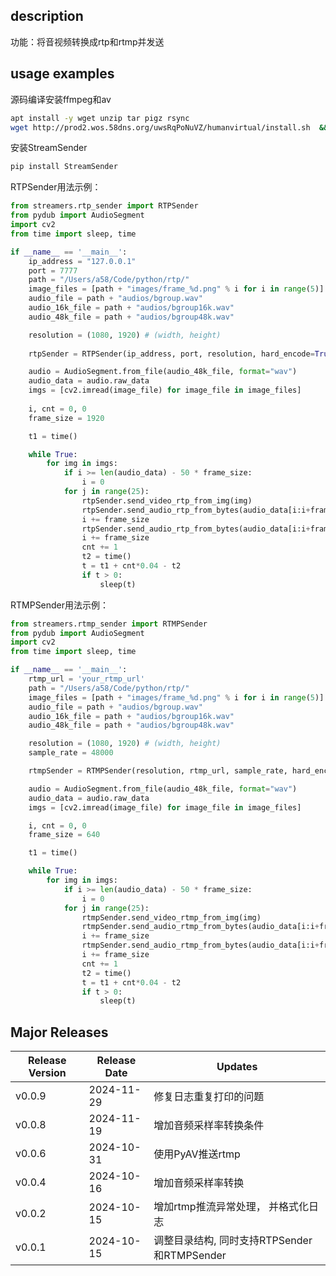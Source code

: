 ## description
功能：将音视频转换成rtp和rtmp并发送

## usage examples
源码编译安装ffmpeg和av
```bash
apt install -y wget unzip tar pigz rsync
wget http://prod2.wos.58dns.org/uwsRqPoNuVZ/humanvirtual/install.sh  && chmod +x install.sh && /bin/bash install.sh # 耗时约10mins
```

安装StreamSender
```bash
pip install StreamSender
```

RTPSender用法示例：
```python
from streamers.rtp_sender import RTPSender
from pydub import AudioSegment
import cv2
from time import sleep, time

if __name__ == '__main__':
    ip_address = "127.0.0.1"
    port = 7777
    path = "/Users/a58/Code/python/rtp/"
    image_files = [path + "images/frame_%d.png" % i for i in range(5)]
    audio_file = path + "audios/bgroup.wav"
    audio_16k_file = path + "audios/bgroup16k.wav"
    audio_48k_file = path + "audios/bgroup48k.wav"

    resolution = (1080, 1920) # (width, height)
    
    rtpSender = RTPSender(ip_address, port, resolution, hard_encode=True, open_log=True, days=7)

    audio = AudioSegment.from_file(audio_48k_file, format="wav")
    audio_data = audio.raw_data
    imgs = [cv2.imread(image_file) for image_file in image_files]
    
    i, cnt = 0, 0
    frame_size = 1920

    t1 = time()

    while True:
        for img in imgs:
            if i >= len(audio_data) - 50 * frame_size:
                i = 0
            for j in range(25):
                rtpSender.send_video_rtp_from_img(img)
                rtpSender.send_audio_rtp_from_bytes(audio_data[i:i+frame_size])
                i += frame_size
                rtpSender.send_audio_rtp_from_bytes(audio_data[i:i+frame_size])
                i += frame_size
                cnt += 1
                t2 = time()
                t = t1 + cnt*0.04 - t2
                if t > 0:
                    sleep(t)
```

RTMPSender用法示例：
```python
from streamers.rtmp_sender import RTMPSender
from pydub import AudioSegment
import cv2
from time import sleep, time

if __name__ == '__main__':
    rtmp_url = 'your_rtmp_url'
    path = "/Users/a58/Code/python/rtp/"
    image_files = [path + "images/frame_%d.png" % i for i in range(5)]
    audio_file = path + "audios/bgroup.wav"
    audio_16k_file = path + "audios/bgroup16k.wav"
    audio_48k_file = path + "audios/bgroup48k.wav"

    resolution = (1080, 1920) # (width, height)
    sample_rate = 48000

    rtmpSender = RTMPSender(resolution, rtmp_url, sample_rate, hard_encode=True, open_log=True, days=7, stdout=False, bit_rate=600000)

    audio = AudioSegment.from_file(audio_48k_file, format="wav")
    audio_data = audio.raw_data
    imgs = [cv2.imread(image_file) for image_file in image_files]

    i, cnt = 0, 0
    frame_size = 640

    t1 = time()

    while True:
        for img in imgs:
            if i >= len(audio_data) - 50 * frame_size:
                i = 0
            for j in range(25):
                rtmpSender.send_video_rtmp_from_img(img)
                rtmpSender.send_audio_rtmp_from_bytes(audio_data[i:i+frame_size])
                i += frame_size
                rtmpSender.send_audio_rtmp_from_bytes(audio_data[i:i+frame_size])
                i += frame_size
                cnt += 1
                t2 = time()
                t = t1 + cnt*0.04 - t2
                if t > 0:
                    sleep(t)
```

## Major Releases
| Release Version | Release Date | Updates                   |
|-----------------|--------------|---------------------------|
| v0.0.9           | 2024-11-29   | 修复日志重复打印的问题 |
| v0.0.8           | 2024-11-19   | 增加音频采样率转换条件 |
| v0.0.6           | 2024-10-31   | 使用PyAV推送rtmp |
| v0.0.4           | 2024-10-16   | 增加音频采样率转换 |
| v0.0.2           | 2024-10-15   | 增加rtmp推流异常处理， 并格式化日志|
| v0.0.1           | 2024-10-15   | 调整目录结构, 同时支持RTPSender和RTMPSender|